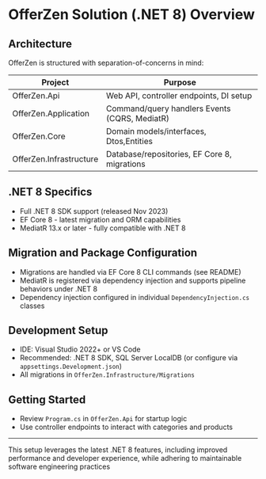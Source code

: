 # OfferZen Solution (.NET 8) Overview

## Architecture

OfferZen is structured with separation-of-concerns in mind:

| Project                | Purpose                                               |
|------------------------|------------------------------------------------------|
| OfferZen.Api           | Web API, controller endpoints, DI setup              |
| OfferZen.Application   | Command/query handlers Events (CQRS, MediatR)               |
| OfferZen.Core          | Domain models/interfaces, Dtos,Entities                           |
| OfferZen.Infrastructure| Database/repositories, EF Core 8, migrations         |

## .NET 8 Specifics

- Full .NET 8 SDK support (released Nov 2023)
- EF Core 8 - latest migration and ORM capabilities
- MediatR 13.x or later - fully compatible with .NET 8

## Migration and Package Configuration

- Migrations are handled via EF Core 8 CLI commands (see README)
- MediatR is registered via dependency injection and supports pipeline behaviors under .NET 8
- Dependency injection configured in individual `DependencyInjection.cs` classes

## Development Setup

- IDE: Visual Studio 2022+ or VS Code
- Recommended: .NET 8 SDK, SQL Server LocalDB (or configure via `appsettings.Development.json`)
- All migrations in `OfferZen.Infrastructure/Migrations`

## Getting Started

- Review `Program.cs` in `OfferZen.Api` for startup logic
- Use controller endpoints to interact with categories and products

---

This setup leverages the latest .NET 8 features, including improved performance and developer experience, while adhering to maintainable software engineering practices